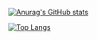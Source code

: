 [![Anurag's GitHub stats](https://github-readme-stats.vercel.app/api?username=giopera&show_icons=true&theme=transparent&count_private=true)](https://github.com/giopera)


[![Top Langs](https://github-readme-stats.vercel.app/api/top-langs/?username=giopera&layout=donut&theme=transparent)](https://github.com/giopera)

